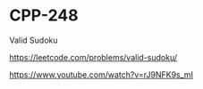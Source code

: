 # CPP-248
 Valid Sudoku






https://leetcode.com/problems/valid-sudoku/






https://www.youtube.com/watch?v=rJ9NFK9s_mI
